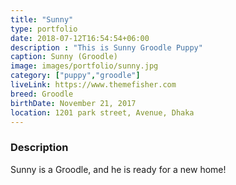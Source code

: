 ```yaml
---
title: "Sunny"
type: portfolio
date: 2018-07-12T16:54:54+06:00
description : "This is Sunny Groodle Puppy"
caption: Sunny (Groodle)
image: images/portfolio/sunny.jpg
category: ["puppy","groodle"]
liveLink: https://www.themefisher.com
breed: Groodle
birthDate: November 21, 2017
location: 1201 park street, Avenue, Dhaka
---
```

### Description

Sunny is a Groodle, and he is ready for a new home!